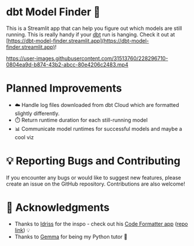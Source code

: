 # dbt Model Finder 🦈

This is a Streamlit app that can help you figure out which models are still running. This is really handy if your [dbt](https://www.getdbt.com) run is hanging. Check it out at [https://dbt-model-finder.streamlit.app](https://dbt-model-finder.streamlit.app)!

https://user-images.githubusercontent.com/31513760/228296710-0804ea9d-b874-43b2-abcc-80e4206c2483.mp4

# Planned Improvements

* ☁️ Handle log files downloaded from dbt Cloud which are formatted slightly differently.
* ⏱️ Return runtime duration for each still-running model
* 📊 Communicate model runtimes for successful models and maybe a cool viz

# 💡 Reporting Bugs and Contributing

If you encounter any bugs or would like to suggest new features, please create an issue on the GitHub repository. Contributions are also welcome! 

# 🙏 Acknowledgments 

* Thanks to [Idriss](https://github.com/idrisschebak) for the inspo - check out his [Code Formatter app](https://codeformatter.streamlit.app/) ([repo link](https://github.com/idrisschebak/code_formatter)) 💡
* Thanks to [Gemma](https://github.com/glsdown) for being my Python tutor 🐍
